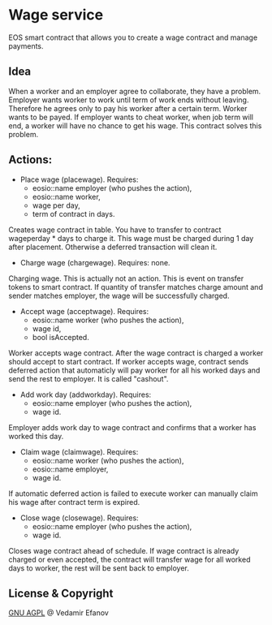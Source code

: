 # Wage service
EOS smart contract that allows you to create a wage contract and manage payments.

## Idea
When a worker and an employer agree to collaborate, they have a problem. Employer wants worker to work until term of work ends without leaving. Therefore he agrees only to pay his worker after a certain term. Worker wants to be payed. If employer wants to cheat worker, when job term will end, a worker will have no chance to get his wage. This contract solves this problem.

## Actions:

* Place wage (placewage). Requires:
  * eosio::name employer (who pushes the action),
  * eosio::name worker,
  * wage per day,
  * term of contract in days.

Creates wage contract in table. You have to transfer to contract wageperday * days to charge it. This wage must be charged during 1 day after placement. Otherwise a deferred transaction will clean it.

* Charge wage (chargewage). Requires: none.

Charging wage. This is actually not an action. This is event on transfer tokens to smart contract. If quantity of transfer matches charge amount and sender matches employer, the wage will be successfully charged.

* Accept wage (acceptwage). Requires:
  * eosio::name worker (who pushes the action),
  * wage id,
  * bool isAccepted.

Worker accepts wage contract. After the wage contract is charged a worker should accept to start contract. If worker accepts wage, contract sends deferred action that automaticly will pay worker for all his worked days and send the rest to employer. It is called "cashout".


* Add work day (addworkday). Requires:
  * eosio::name employer (who pushes the action),
  * wage id.

Employer adds work day to wage contract and confirms that a worker has worked this day.

* Claim wage (claimwage). Requires:
  * eosio::name worker (who pushes the action),
  * eosio::name employer,
  * wage id.

If automatic deferred action is failed to execute worker can manually claim his wage after contract term is expired.

* Close wage (closewage). Requires:
  * eosio::name employer (who pushes the action),
  * wage id.

Closes wage contract ahead of schedule. If wage contract is already charged or even accepted, the contract will transfer wage for all worked days to worker, the rest will be sent back to employer.

## License & Copyright
[GNU AGPL](https://github.com/vedamire/wageservice/blob/master/LICENSE)
@ Vedamir Efanov

